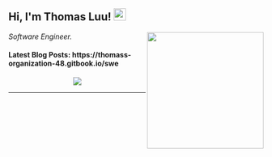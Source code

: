<h2>Hi, I'm Thomas Luu! <img src="https://github.githubassets.com/images/mona-whisper.gif" height="24" /></h2>
<img align='right' src="https://media.giphy.com/media/836HiJc7pgzy8iNXCn/giphy.gif" width="230" />
<p><em>Software Engineer. </em>

<h4> Latest Blog Posts: https://thomass-organization-48.gitbook.io/swe </h4>
<p align="center"><img src="https://i.giphy.com/RThN0hOS2GO4M.gif" /></p>

-----
